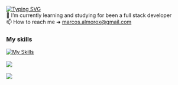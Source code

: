 [![Typing SVG](https://readme-typing-svg.demolab.com?font=&weight=900&size=25&pause=1000&width=435&lines=Hey+%F0%9F%91%8B%2C+I'm+Marcos)](https://git.io/typing-svg) <br>
🚀 I’m currently learning and studying for been a full stack developer<br>📫 How to reach me ➜ marcos.almorox@gmail.com

### My skills
[![My Skills](https://skillicons.dev/icons?i=js,ts,tailwind,nodejs,astro,react,php,cs,java,kotlin,py,graphql,mysql,git,npm)](https://skillicons.dev)
<br></br>
![](https://github-readme-stats.vercel.app/api?username=malmorox&theme=react&hide_border=false&include_all_commits=true&count_private=false)
<br></br>
<img align="left" src="https://visitor-badge.laobi.icu/badge?page_id=malmorox.malmorox&"  />
